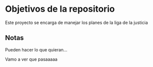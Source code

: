 # Objetivos de la repositorio

Este proyecto se encarga de manejar los planes de la liga de la justicia


## Notas
Pueden hacer lo que quieran...

Vamo a ver que pasaaaaa

